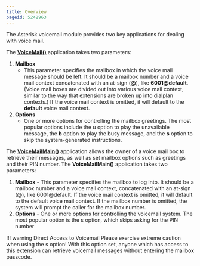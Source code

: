 ```yaml
---
title: Overview
pageid: 5242963
---
```


The Asterisk voicemail module provides two key applications for dealing with voice mail.



The **[VoiceMail()](/latest_api/API_Documentation/Dialplan_Applications/VoiceMail)** application takes two parameters:

1. **Mailbox**
	* This parameter specifies the mailbox in which the voice mail message should be left. It should be a mailbox number and a voice mail context concatenated with an at-sign (**@**), like **6001@default**. (Voice mail boxes are divided out into various voice mail context, similar to the way that extensions are broken up into dialplan contexts.) If the voice mail context is omitted, it will default to the **default** voice mail context.
2. **Options**
	* One or more options for controlling the mailbox greetings. The most popular options include the u option to play the unavailable message, the **b** option to play the busy message, and the **s** option to skip the system-generated instructions.



The **[VoiceMailMain()](/latest_api/API_Documentation/Dialplan_Applications/VoiceMailMain)** application allows the owner of a voice mail box to retrieve their messages, as well as set mailbox options such as greetings and their PIN number. The **VoiceMailMain()** application takes two parameters:

1. **Mailbox** - This parameter specifies the mailbox to log into. It should be a mailbox number and a voice mail context, concatenated with an at-sign (@), like 6001@default. If the voice mail context is omitted, it will default to the default voice mail context. If the mailbox number is omitted, the system will prompt the caller for the mailbox number.
2. **Options** - One or more options for controlling the voicemail system. The most popular option is the s option, which skips asking for the PIN number






!!! warning Direct Access to Voicemail
    Please exercise extreme caution when using the s option! With this option set, anyone which has access to this extension can retrieve voicemail messages without entering the mailbox passcode.

      
[//]: # (end-warning)



